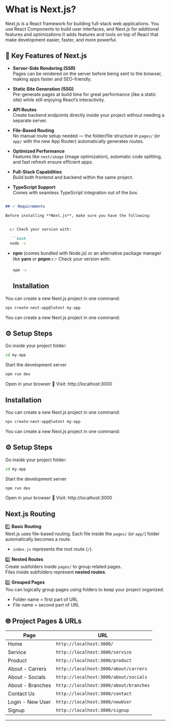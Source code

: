 <h1>What is Next.js?</h1>
Next.js is a React framework for building full-stack web applications. You use React Components to build user interfaces, and Next.js for additional features and optimizations.It adds features and tools on top of React that make development easier, faster, and more powerful.

## 🔑 Key Features of Next.js

- **Server-Side Rendering (SSR)**  
  Pages can be rendered on the server before being sent to the browser, making apps faster and SEO-friendly.

- **Static Site Generation (SSG)**  
  Pre-generate pages at build time for great performance (like a static site) while still enjoying React’s interactivity.

- **API Routes**  
  Create backend endpoints directly inside your project without needing a separate server.

- **File-Based Routing**  
  No manual route setup needed — the folder/file structure in `pages/` (or `app/` with the new App Router) automatically generates routes.

- **Optimized Performance**  
  Features like `next/image` (image optimization), automatic code splitting, and fast refresh ensure efficient apps.

- **Full-Stack Capabilities**  
  Build both frontend and backend within the same project.

- **TypeScript Support**  
  Comes with seamless TypeScript integration out of the box.



````markdown

## ✅ Requirements

Before installing **Next.js**, make sure you have the following:

 
  👉 Check your version with:

  ```bash
  node -v
````

* **npm** (comes bundled with Node.js) or an alternative package manager like **yarn** or **pnpm**
  👉 Check your version with:

  ```bash
  npm -v
  ```
  ## Installation

You can create a new Next.js project in one command:

```bash
npx create-next-app@latest my-app
```

You can create a new Next.js project in one command:

## ⚙️ Setup Steps
Go inside your project folder:

```bash
cd my-app
```
Start the development server
```bash
npm run dev
```
Open in your browser 🎉
Visit: http://localhost:3000

## Installation

You can create a new Next.js project in one command:

```bash
npx create-next-app@latest my-app
```

You can create a new Next.js project in one command:

## ⚙️ Setup Steps
Go inside your project folder:

```bash
cd my-app
```
Start the development server
```bash
npm run dev
```
Open in your browser 🎉
Visit: http://localhost:3000

## Next.js Routing
1️⃣ **Basic Routing**  
Next.js uses file-based routing. Each file inside the `pages/` (or `app/`) folder automatically becomes a route.  
- `index.js` represents the root route (`/`).

2️⃣ **Nested Routes**  
Create subfolders inside `pages/` to group related pages.  
Files inside subfolders represent **nested routes**.


3️⃣ **Grouped Pages**  
You can logically group pages using folders to keep your project organized.  
- Folder name = first part of URL  
- File name = second part of URL  


## 🌐 Project Pages & URLs

| Page             | URL                                |
|-----------------|------------------------------------|
| Home             | `http://localhost:3000/`           |
| Service          | `http://localhost:3000/service`    |
| Product          | `http://localhost:3000/product`    |
| About - Carrers  | `http://localhost:3000/about/carrers` |
| About - Socials  | `http://localhost:3000/about/socials` |
| About - Branches | `http://localhost:3000/about/branches` |
| Contact Us       | `http://localhost:3000/contact`    |
| Login - New User | `http://localhost:3000/newUser`    |
| Signup           | `http://localhost:3000/signup`     |

---
